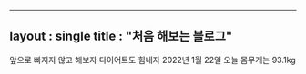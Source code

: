----
layout : single
title : "처음 해보는 블로그"
----

앞으로 빠지지 않고 해보자
다이어트도 힘내자 
2022년 1월 22일 오늘 몸무게는 93.1kg
